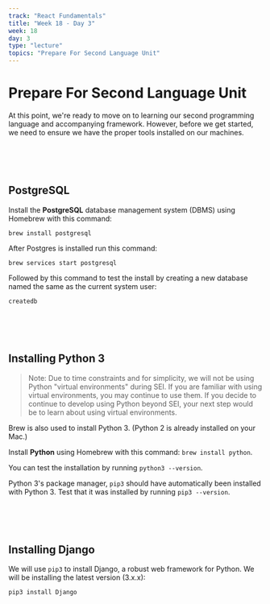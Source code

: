 ```yaml
---
track: "React Fundamentals"
title: "Week 18 - Day 3"
week: 18
day: 3
type: "lecture"
topics: "Prepare For Second Language Unit"
---
```



# Prepare For Second Language Unit

At this point, we're ready to move on to learning our second programming language and accompanying framework. However, before we get started, we need to ensure we have the proper tools installed on our machines.


<br>
<br>
<br>



## PostgreSQL

Install the **PostgreSQL** database management system (DBMS) using Homebrew with this command:

```shell
brew install postgresql
```

After Postgres is installed run this command:

```shell
brew services start postgresql
```
 
Followed by this command to test the install by creating a new database named the same as the current system user:
 
```shell
createdb
```


<br>
<br>
<br>






## Installing Python 3

> Note: Due to time constraints and for simplicity, we will not be using Python "virtual environments" during SEI.  If you are familiar with using virtual environments, you may continue to use them.  If you decide to continue to develop using Python beyond SEI, your next step would be to learn about using virtual environments.

Brew is also used to install Python 3. (Python 2 is already installed on your Mac.)

Install **Python** using Homebrew with this command: `brew install python`. 

You can test the installation by running `python3 --version`.

Python 3's package manager, `pip3` should have automatically been installed with Python 3.  Test that it was installed by running `pip3 --version`.




<br>
<br>
<br>




## Installing Django

We will use `pip3` to install Django, a robust web framework for Python. We will be installing the latest version (3.x.x):

```
pip3 install Django
```